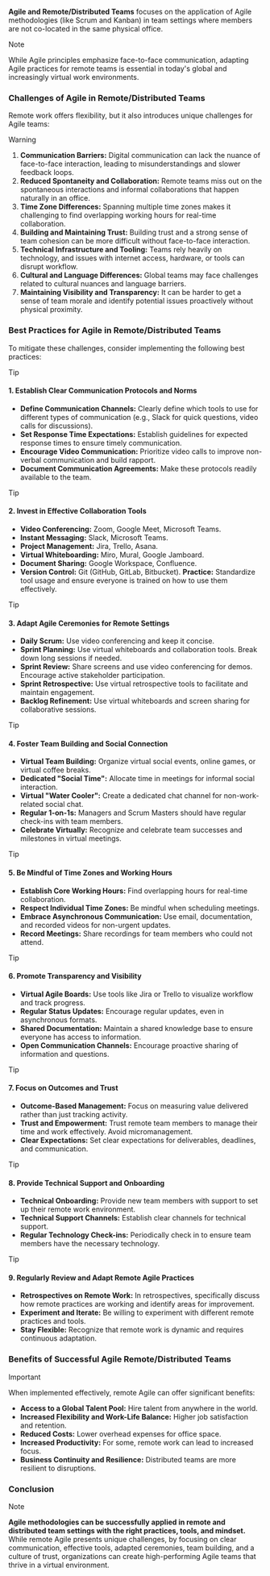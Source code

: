 **Agile and Remote/Distributed Teams** focuses on the application of Agile methodologies (like Scrum and Kanban) in team settings where members are not co-located in the same physical office.

> [!NOTE]
> While Agile principles emphasize face-to-face communication, adapting Agile practices for remote teams is essential in today's global and increasingly virtual work environments.

### Challenges of Agile in Remote/Distributed Teams
Remote work offers flexibility, but it also introduces unique challenges for Agile teams:

> [!WARNING]
> 1.  **Communication Barriers:** Digital communication can lack the nuance of face-to-face interaction, leading to misunderstandings and slower feedback loops.
> 2.  **Reduced Spontaneity and Collaboration:** Remote teams miss out on the spontaneous interactions and informal collaborations that happen naturally in an office.
> 3.  **Time Zone Differences:** Spanning multiple time zones makes it challenging to find overlapping working hours for real-time collaboration.
> 4.  **Building and Maintaining Trust:** Building trust and a strong sense of team cohesion can be more difficult without face-to-face interaction.
> 5.  **Technical Infrastructure and Tooling:** Teams rely heavily on technology, and issues with internet access, hardware, or tools can disrupt workflow.
> 6.  **Cultural and Language Differences:** Global teams may face challenges related to cultural nuances and language barriers.
> 7.  **Maintaining Visibility and Transparency:** It can be harder to get a sense of team morale and identify potential issues proactively without physical proximity.

### Best Practices for Agile in Remote/Distributed Teams
To mitigate these challenges, consider implementing the following best practices:

> [!TIP]
> #### 1. Establish Clear Communication Protocols and Norms
> - **Define Communication Channels:** Clearly define which tools to use for different types of communication (e.g., Slack for quick questions, video calls for discussions).
> - **Set Response Time Expectations:** Establish guidelines for expected response times to ensure timely communication.
> - **Encourage Video Communication:** Prioritize video calls to improve non-verbal communication and build rapport.
> - **Document Communication Agreements:** Make these protocols readily available to the team.

> [!TIP]
> #### 2. Invest in Effective Collaboration Tools
> - **Video Conferencing:** Zoom, Google Meet, Microsoft Teams.
> - **Instant Messaging:** Slack, Microsoft Teams.
> - **Project Management:** Jira, Trello, Asana.
> - **Virtual Whiteboarding:** Miro, Mural, Google Jamboard.
> - **Document Sharing:** Google Workspace, Confluence.
> - **Version Control:** Git (GitHub, GitLab, Bitbucket).
> **Practice:** Standardize tool usage and ensure everyone is trained on how to use them effectively.

> [!TIP]
> #### 3. Adapt Agile Ceremonies for Remote Settings
> - **Daily Scrum:** Use video conferencing and keep it concise.
> - **Sprint Planning:** Use virtual whiteboards and collaboration tools. Break down long sessions if needed.
> - **Sprint Review:** Share screens and use video conferencing for demos. Encourage active stakeholder participation.
> - **Sprint Retrospective:** Use virtual retrospective tools to facilitate and maintain engagement.
> - **Backlog Refinement:** Use virtual whiteboards and screen sharing for collaborative sessions.

> [!TIP]
> #### 4. Foster Team Building and Social Connection
> - **Virtual Team Building:** Organize virtual social events, online games, or virtual coffee breaks.
> - **Dedicated "Social Time":** Allocate time in meetings for informal social interaction.
> - **Virtual "Water Cooler":** Create a dedicated chat channel for non-work-related social chat.
> - **Regular 1-on-1s:** Managers and Scrum Masters should have regular check-ins with team members.
> - **Celebrate Virtually:** Recognize and celebrate team successes and milestones in virtual meetings.

> [!TIP]
> #### 5. Be Mindful of Time Zones and Working Hours
> - **Establish Core Working Hours:** Find overlapping hours for real-time collaboration.
> - **Respect Individual Time Zones:** Be mindful when scheduling meetings.
> - **Embrace Asynchronous Communication:** Use email, documentation, and recorded videos for non-urgent updates.
> - **Record Meetings:** Share recordings for team members who could not attend.

> [!TIP]
> #### 6. Promote Transparency and Visibility
> - **Virtual Agile Boards:** Use tools like Jira or Trello to visualize workflow and track progress.
> - **Regular Status Updates:** Encourage regular updates, even in asynchronous formats.
> - **Shared Documentation:** Maintain a shared knowledge base to ensure everyone has access to information.
> - **Open Communication Channels:** Encourage proactive sharing of information and questions.

> [!TIP]
> #### 7. Focus on Outcomes and Trust
> - **Outcome-Based Management:** Focus on measuring value delivered rather than just tracking activity.
> - **Trust and Empowerment:** Trust remote team members to manage their time and work effectively. Avoid micromanagement.
> - **Clear Expectations:** Set clear expectations for deliverables, deadlines, and communication.

> [!TIP]
> #### 8. Provide Technical Support and Onboarding
> - **Technical Onboarding:** Provide new team members with support to set up their remote work environment.
> - **Technical Support Channels:** Establish clear channels for technical support.
> - **Regular Technology Check-ins:** Periodically check in to ensure team members have the necessary technology.

> [!TIP]
> #### 9. Regularly Review and Adapt Remote Agile Practices
> - **Retrospectives on Remote Work:** In retrospectives, specifically discuss how remote practices are working and identify areas for improvement.
> - **Experiment and Iterate:** Be willing to experiment with different remote practices and tools.
> - **Stay Flexible:** Recognize that remote work is dynamic and requires continuous adaptation.

### Benefits of Successful Agile Remote/Distributed Teams

> [!IMPORTANT]
> When implemented effectively, remote Agile can offer significant benefits:
> - **Access to a Global Talent Pool:** Hire talent from anywhere in the world.
> - **Increased Flexibility and Work-Life Balance:** Higher job satisfaction and retention.
> - **Reduced Costs:** Lower overhead expenses for office space.
> - **Increased Productivity:** For some, remote work can lead to increased focus.
> - **Business Continuity and Resilience:** Distributed teams are more resilient to disruptions.

### Conclusion

> [!NOTE]
> **Agile methodologies can be successfully applied in remote and distributed team settings with the right practices, tools, and mindset.** While remote Agile presents unique challenges, by focusing on clear communication, effective tools, adapted ceremonies, team building, and a culture of trust, organizations can create high-performing Agile teams that thrive in a virtual environment.
